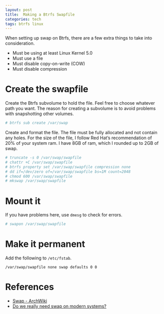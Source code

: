 ```yaml
---
layout: post
title:  Making a Btrfs Swapfile
categories: tech
tags: btrfs linux
---
```


When setting up swap on Btrfs, there are a few extra things to take into consideration.
 
* Must be using at least Linux Kernel 5.0
* Must use a file
* Must disable copy-on-write (COW)
* Must disable compression

# Create the swapfile

Create the Btrfs subvolume to hold the file.
Feel free to choose whatever path you want.
The reason for creating a subvolume is to avoid problems with snapshotting other volumes.

```bash
# btrfs sub create /var/swap
```

Create and format the file.
The file must be fully allocated and not contain any holes.
For the size of the file, I follow Red Hat’s recommendation of 20% of your system ram.
I have 8GB of ram, which I rounded up to 2GB of swap.

```bash
# truncate -s 0 /var/swap/swapfile
# chattr +C /var/swap/swapfile
# btrfs property set /var/swap/swapfile compression none
# dd if=/dev/zero of=/var/swap/swapfile bs=1M count=2048
# chmod 600 /var/swap/swapfile
# mkswap /var/swap/swapfile
```

# Mount it

If you have problems here, use `dmesg` to check for errors.

```bash
# swapon /var/swap/swapfile
```

# Make it permanent

Add the following to `/etc/fstab`.

```
/var/swap/swapfile none swap defaults 0 0
```

# References

* [Swap - ArchWiki](https://wiki.archlinux.org/index.php/swap)
* [Do we really need swap on modern systems?](https://www.redhat.com/en/blog/do-we-really-need-swap-modern-systems)





